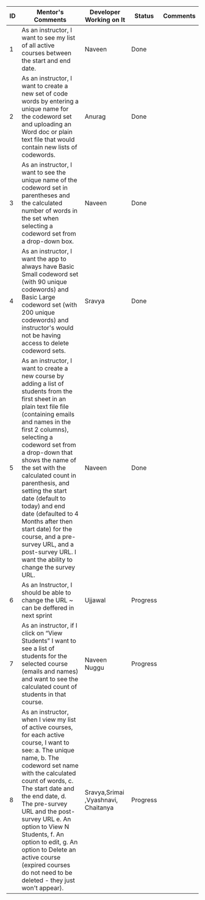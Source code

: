 | ID | Mentor's Comments                                                                                                                                                                                                                                                                                                                                                                                                                                                                                                             | Developer Working on It             | Status   | Comments |
|----|-------------------------------------------------------------------------------------------------------------------------------------------------------------------------------------------------------------------------------------------------------------------------------------------------------------------------------------------------------------------------------------------------------------------------------------------------------------------------------------------------------------------------------|-------------------------------------|----------|----------|
| 1  | As an instructor, I want to see my list of all active courses between the start and end date.                                                                                                                                                                                                                                                                                                                                                                                                                                 | Naveen                              | Done     |          |
| 2  | As an instructor, I want to create a new set of code words by entering a unique name  for the codeword set and uploading an Word doc or plain text file that  would contain new lists of codewords.                                                                                                                                                                                                                                                                                                                           | Anurag                              | Done     |          |
| 3  | As an instructor, I want to see the unique name of the codeword set in parentheses  and the calculated number of words in the set when selecting a codeword set from a drop-down box.                                                                                                                                                                                                                                                                                                                                         | Naveen                              | Done     |          |
| 4  | As an instructor, I want the app to always have Basic Small codeword set (with 90  unique codewords) and  Basic Large codeword set  (with 200 unique codewords) and  instructor's would not be having access to delete codeword sets.                                                                                                                                                                                                                                                                                         | Sravya                              | Done     |          |
| 5  | As an instructor, I want to create a new course by adding a list of students  from the first sheet in an plain text file file (containing emails and names in the first 2 columns),  selecting a codeword set from a drop-down that shows the name of the set with the  calculated count in parenthesis, and setting the start date (default to today) and  end date (defaulted to 4 Months after then start date) for the course, and a pre-survey URL, and a post-survey URL.  I want the ability to change the survey URL. | Naveen                              | Done     |          |
| 6  | As an Instructor, I should be able to change the URL ~ can be deffered in next sprint                                                                                                                                                                                                                                                                                                                                                                                                                                         | Ujjawal                             | Progress |          |
| 7  | As an instructor, if I click on “View Students” I want to see a list of students for the selected course  (emails and names) and want to see the calculated count of students in that course.                                                                                                                                                                                                                                                                                                                                 | Naveen Nuggu                        | Progress |          |
| 8  | As an instructor, when I view my list of active courses, for each active course, I want to see:     a. The unique name,     b. The codeword set name with the calculated count of words,     c. The start date and the end date,     d. The pre-survey URL and the post-survey URL     e. An option to View N Students,     f. An option to edit,     g. An option to Delete an active course (expired courses do not need to be deleted - they just won't appear).                                                           | Sravya,Srimai ,Vyashnavi, Chaitanya | Progress |          |